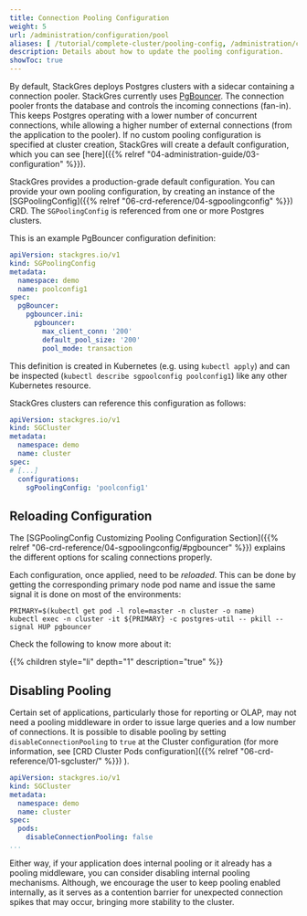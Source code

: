 ```yaml
---
title: Connection Pooling Configuration
weight: 5
url: /administration/configuration/pool
aliases: [ /tutorial/complete-cluster/pooling-config, /administration/cluster/pool/ ]
description: Details about how to update the pooling configuration.
showToc: true
---
```


By default, StackGres deploys Postgres clusters with a sidecar containing a connection pooler.
StackGres currently uses [PgBouncer](https://www.pgbouncer.org/).
The connection pooler fronts the database and controls the incoming connections (fan-in).
This keeps Postgres operating with a lower number of concurrent connections, while allowing a higher number of external connections (from the application to the pooler).
If no custom pooling configuration is specified at cluster creation, StackGres will create a default configuration, which you can see [here]({{% relref "04-administration-guide/03-configuration" %}}).

StackGres provides a production-grade default configuration.
You can provide your own pooling configuration, by creating an instance of the [SGPoolingConfig]({{% relref "06-crd-reference/04-sgpoolingconfig" %}}) CRD.
The `SGPoolingConfig` is referenced from one or more Postgres clusters.

This is an example PgBouncer configuration definition:

```yaml
apiVersion: stackgres.io/v1
kind: SGPoolingConfig
metadata:
  namespace: demo
  name: poolconfig1
spec:
  pgBouncer:
    pgbouncer.ini:
      pgbouncer:
        max_client_conn: '200'
        default_pool_size: '200'
        pool_mode: transaction
```

This definition is created in Kubernetes (e.g. using `kubectl apply`) and can be inspected (`kubectl describe sgpoolconfig poolconfig1`) like any other Kubernetes resource.

StackGres clusters can reference this configuration as follows:

```yaml
apiVersion: stackgres.io/v1
kind: SGCluster
metadata:
  namespace: demo
  name: cluster
spec:
# [...]
  configurations:
    sgPoolingConfig: 'poolconfig1'
```

<!--
TODO keep?
If you happen to be reading this, it's because you are aware of your application characteristics and needs for scaling connections on a production environment.

A simple way to target this correctly, is to verify the usage of Prepared Statements, on top of which `session` mode will be the only compatible.

Some applications, do not handle connection closing properly, which may require to add certain timeouts for releasing server connections.
-->

## Reloading Configuration

The [SGPoolingConfig Customizing Pooling Configuration Section]({{% relref "06-crd-reference/04-sgpoolingconfig/#pgbouncer" %}}) explains the different options for scaling connections properly.

Each configuration, once applied, need to be _reloaded_.
This can be done by getting the corresponding primary node pod name and issue the same signal it is done on most of the environments:

```
PRIMARY=$(kubectl get pod -l role=master -n cluster -o name)
kubectl exec -n cluster -it ${PRIMARY} -c postgres-util -- pkill --signal HUP pgbouncer
```

Check the following to know more about it:

{{% children style="li" depth="1" description="true" %}}

## Disabling Pooling

Certain set of applications, particularly those for reporting or OLAP, may not need a pooling middleware in order to issue large queries and a low number of connections.
It is possible to disable pooling by setting `disableConnectionPooling` to `true` at the Cluster configuration (for more information, see [CRD Cluster Pods configuration]({{% relref "06-crd-reference/01-sgcluster/" %}}) ).

```yaml
apiVersion: stackgres.io/v1
kind: SGCluster
metadata:
  namespace: demo
  name: cluster
spec:
  pods:
    disableConnectionPooling: false
...
```

Either way, if your application does internal pooling or it already has a pooling middleware, you can consider disabling internal pooling mechanisms.
Although, we encourage the user to keep pooling enabled internally, as it serves as a contention barrier for unexpected connection spikes that may occur, bringing more stability to the cluster.
